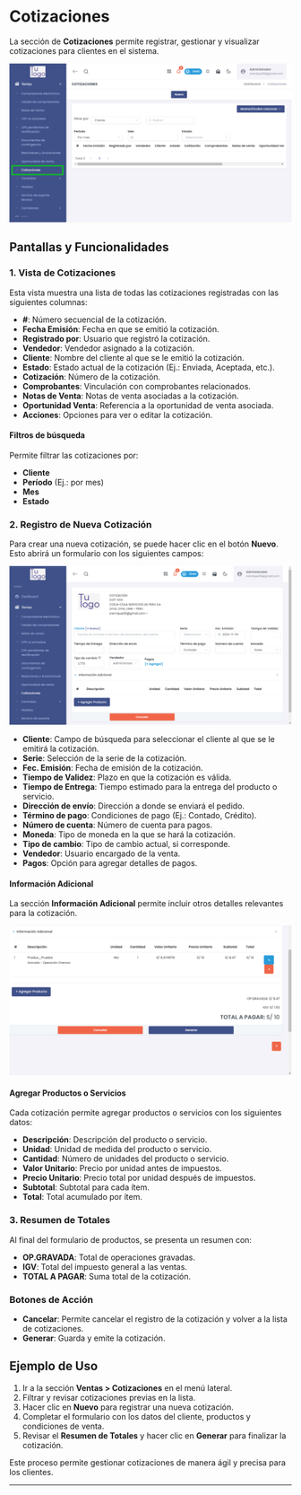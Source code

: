 # Cotizaciones

La sección de **Cotizaciones** permite registrar, gestionar y visualizar cotizaciones para clientes en el sistema.

   ![img](img/Cotizaciones_1.jpg)

## Pantallas y Funcionalidades

### 1. Vista de Cotizaciones

Esta vista muestra una lista de todas las cotizaciones registradas con las siguientes columnas:

- **#**: Número secuencial de la cotización.
- **Fecha Emisión**: Fecha en que se emitió la cotización.
- **Registrado por**: Usuario que registró la cotización.
- **Vendedor**: Vendedor asignado a la cotización.
- **Cliente**: Nombre del cliente al que se le emitió la cotización.
- **Estado**: Estado actual de la cotización (Ej.: Enviada, Aceptada, etc.).
- **Cotización**: Número de la cotización.
- **Comprobantes**: Vinculación con comprobantes relacionados.
- **Notas de Venta**: Notas de venta asociadas a la cotización.
- **Oportunidad Venta**: Referencia a la oportunidad de venta asociada.
- **Acciones**: Opciones para ver o editar la cotización.

#### Filtros de búsqueda

Permite filtrar las cotizaciones por:
- **Cliente**
- **Período** (Ej.: por mes)
- **Mes**
- **Estado**

### 2. Registro de Nueva Cotización

Para crear una nueva cotización, se puede hacer clic en el botón **Nuevo**. Esto abrirá un formulario con los siguientes campos:

   ![img](img/Cotizaciones_2.jpg)

- **Cliente**: Campo de búsqueda para seleccionar el cliente al que se le emitirá la cotización.
- **Serie**: Selección de la serie de la cotización.
- **Fec. Emisión**: Fecha de emisión de la cotización.
- **Tiempo de Validez**: Plazo en que la cotización es válida.
- **Tiempo de Entrega**: Tiempo estimado para la entrega del producto o servicio.
- **Dirección de envío**: Dirección a donde se enviará el pedido.
- **Término de pago**: Condiciones de pago (Ej.: Contado, Crédito).
- **Número de cuenta**: Número de cuenta para pagos.
- **Moneda**: Tipo de moneda en la que se hará la cotización.
- **Tipo de cambio**: Tipo de cambio actual, si corresponde.
- **Vendedor**: Usuario encargado de la venta.
- **Pagos**: Opción para agregar detalles de pagos.

#### Información Adicional

La sección **Información Adicional** permite incluir otros detalles relevantes para la cotización.

   ![img](img/Cotizaciones_4.jpg)

#### Agregar Productos o Servicios

Cada cotización permite agregar productos o servicios con los siguientes datos:

- **Descripción**: Descripción del producto o servicio.
- **Unidad**: Unidad de medida del producto o servicio.
- **Cantidad**: Número de unidades del producto o servicio.
- **Valor Unitario**: Precio por unidad antes de impuestos.
- **Precio Unitario**: Precio total por unidad después de impuestos.
- **Subtotal**: Subtotal para cada ítem.
- **Total**: Total acumulado por ítem.

### 3. Resumen de Totales

Al final del formulario de productos, se presenta un resumen con:

- **OP.GRAVADA**: Total de operaciones gravadas.
- **IGV**: Total del impuesto general a las ventas.
- **TOTAL A PAGAR**: Suma total de la cotización.

### Botones de Acción

- **Cancelar**: Permite cancelar el registro de la cotización y volver a la lista de cotizaciones.
- **Generar**: Guarda y emite la cotización.

## Ejemplo de Uso

1. Ir a la sección **Ventas > Cotizaciones** en el menú lateral.
2. Filtrar y revisar cotizaciones previas en la lista.
3. Hacer clic en **Nuevo** para registrar una nueva cotización.
4. Completar el formulario con los datos del cliente, productos y condiciones de venta.
5. Revisar el **Resumen de Totales** y hacer clic en **Generar** para finalizar la cotización.

Este proceso permite gestionar cotizaciones de manera ágil y precisa para los clientes.

---
